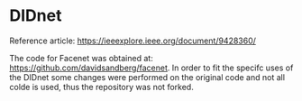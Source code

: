 # DIDnet

Reference article: https://ieeexplore.ieee.org/document/9428360/


The code for Facenet was obtained at: https://github.com/davidsandberg/facenet. In order to fit the specifc uses of the DIDnet some changes were performed on the original code and not all colde is used, thus the repository was not forked.